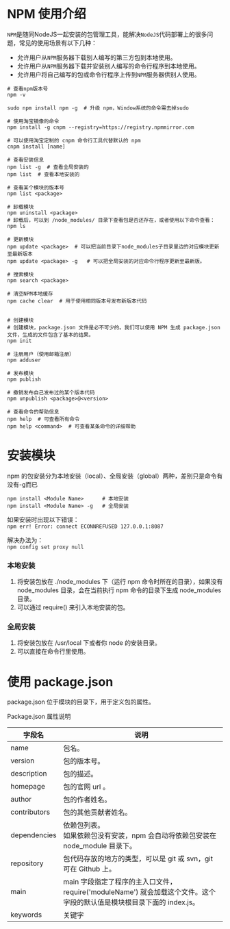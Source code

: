 
# NPM 使用介绍
`NPM`是随同NodeJS一起安装的包管理工具，能解决`NodeJS`代码部署上的很多问题，常见的使用场景有以下几种：

- 允许用户从`NPM`服务器下载别人编写的第三方包到本地使用。
- 允许用户从`NPM`服务器下载并安装别人编写的命令行程序到本地使用。
- 允许用户将自己编写的包或命令行程序上传到`NPM`服务器供别人使用。

```shell
# 查看npm版本号
npm -v

sudo npm install npm -g  # 升级 npm，Window系统的命令需去掉sudo

# 使用淘宝镜像的命令
npm install -g cnpm --registry=https://registry.npmmirror.com

# 可以使用淘宝定制的 cnpm 命令行工具代替默认的 npm
cnpm install [name]

# 查看安装信息
npm list -g  # 查看全局安装的
npm list  # 查看本地安装的

# 查看某个模块的版本号
npm list <package>

# 卸载模块
npm uninstall <package>
# 卸载后，可以到 /node_modules/ 目录下查看包是否还存在，或者使用以下命令查看：
npm ls

# 更新模块
npm update <package>  # 可以把当前目录下node_modules子目录里边的对应模块更新至最新版本
npm update <package> -g   # 可以把全局安装的对应命令行程序更新至最新版。

# 搜索模块
npm search <package>

# 清空NPM本地缓存
npm cache clear  # 用于使用相同版本号发布新版本代码


# 创建模块
# 创建模块，package.json 文件是必不可少的。我们可以使用 NPM 生成 package.json 文件，生成的文件包含了基本的结果。
npm init

# 注册用户（使用邮箱注册）
npm adduser

# 发布模块
npm publish

# 撤销发布自己发布过的某个版本代码
npm unpublish <package>@<version>

# 查看命令的帮助信息
npm help  # 可查看所有命令
npm help <command>  # 可查看某条命令的详细帮助

```


# 安装模块
npm 的包安装分为本地安装（local）、全局安装（global）两种，差别只是命令有没有-g而已
```shell
npm install <Module Name>      # 本地安装
npm install <Module Name> -g   # 全局安装
```

如果安装时出现以下错误：  
`npm err! Error: connect ECONNREFUSED 127.0.0.1:8087`

解决办法为：  
`npm config set proxy null`


### 本地安装
1. 将安装包放在 ./node_modules 下（运行 npm 命令时所在的目录），如果没有 node_modules 目录，会在当前执行 npm 命令的目录下生成 node_modules 目录。
2. 可以通过 require() 来引入本地安装的包。

### 全局安装
1. 将安装包放在 /usr/local 下或者你 node 的安装目录。
2. 可以直接在命令行里使用。


# 使用 package.json
package.json 位于模块的目录下，用于定义包的属性。  

Package.json 属性说明

字段名 | 说明
--- | ---
name | 包名。
version | 包的版本号。
description | 包的描述。
homepage | 包的官网 url 。
author | 包的作者姓名。
contributors | 包的其他贡献者姓名。
dependencies | 依赖包列表。<BR>如果依赖包没有安装，npm 会自动将依赖包安装在 node_module 目录下。
repository | 包代码存放的地方的类型，可以是 git 或 svn，git 可在 Github 上。
main | main 字段指定了程序的主入口文件，require('moduleName') 就会加载这个文件。这个字段的默认值是模块根目录下面的 index.js。
keywords | 关键字

